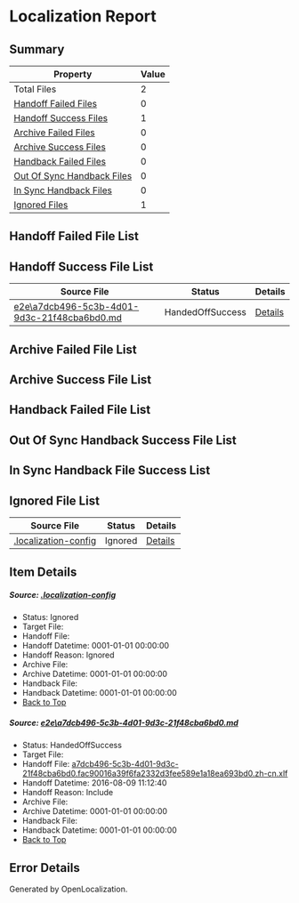 # <a name='report-top'></a> Localization Report

## Summary
 Property | Value 
 -------- | ----- 
 Total Files | 2
[ Handoff Failed Files ](#handoff-failed-list)| 0
[ Handoff Success Files ](#handoff-success-list)| 1
[ Archive Failed Files ](#archive-failed-list)| 0
[ Archive Success Files ](#archive-success-list)| 0
[ Handback Failed Files ](#handback-failed-list)| 0
[ Out Of Sync Handback Files ](#outofsync-handback-success-list)| 0
[ In Sync Handback Files ](#insync-handback-success-list)| 0
[ Ignored Files ](#ignored-list)| 1

## <a name='handoff-failed-list'></a> Handoff Failed File List

## <a name='handoff-success-list'></a> Handoff Success File List
 Source File | Status | Details 
 ----------- | ------ | ------- 
 [e2e\a7dcb496-5c3b-4d01-9d3c-21f48cba6bd0.md](https://github.com/OpenLocalizationTestOrg/oltest/blob/41e07ee06f4156d6eb9d3b31607d1f429773bd97/e2e/a7dcb496-5c3b-4d01-9d3c-21f48cba6bd0.md) | HandedOffSuccess | [Details](#92199318d2605527b9dade1ed698de9a0a7aebc61)

## <a name='archive-failed-list'></a> Archive Failed File List

## <a name='archive-success-list'></a> Archive Success File List

## <a name='handback-failed-list'></a> Handback Failed File List

## <a name='outofsync-handback-success-list'></a> Out Of Sync Handback Success File List

## <a name='insync-handback-success-list'></a> In Sync Handback File Success List

## <a name='ignored-list'></a> Ignored File List
 Source File | Status | Details 
 ----------- | ------ | ------- 
 [.localization-config](https://github.com/OpenLocalizationTestOrg/oltest/blob/41e07ee06f4156d6eb9d3b31607d1f429773bd97/.localization-config) | Ignored | [Details](#3d4f252ac210baf56311d7e97dcc2db10974dbd20)

## Item Details
##### <a name='3d4f252ac210baf56311d7e97dcc2db10974dbd20'></a> Source: [.localization-config](https://github.com/OpenLocalizationTestOrg/oltest/blob/41e07ee06f4156d6eb9d3b31607d1f429773bd97/.localization-config)
* Status: Ignored
* Target File: 
* Handoff File: 
* Handoff Datetime: 0001-01-01 00:00:00
* Handoff Reason: Ignored
* Archive File: 
* Archive Datetime: 0001-01-01 00:00:00
* Handback File: 
* Handback Datetime: 0001-01-01 00:00:00
* [Back to Top](#report-top)

##### <a name='92199318d2605527b9dade1ed698de9a0a7aebc61'></a> Source: [e2e\a7dcb496-5c3b-4d01-9d3c-21f48cba6bd0.md](https://github.com/OpenLocalizationTestOrg/oltest/blob/41e07ee06f4156d6eb9d3b31607d1f429773bd97/e2e/a7dcb496-5c3b-4d01-9d3c-21f48cba6bd0.md)
* Status: HandedOffSuccess
* Target File: 
* Handoff File: [a7dcb496-5c3b-4d01-9d3c-21f48cba6bd0.fac90016a39f6fa2332d3fee589e1a18ea693bd0.zh-cn.xlf](https://github.com/OpenLocalizationTestOrg/olhandoff-e2e/blob/87c29143fc7e01457be0bb16c330b9d8cf2f84c4/ol-handoff/OpenLocalizationTestOrg/ol-test-zhcn/ci/ht/a7dcb496-5c3b-4d01-9d3c-21f48cba6bd0.fac90016a39f6fa2332d3fee589e1a18ea693bd0.zh-cn.xlf)
* Handoff Datetime: 2016-08-09 11:12:40
* Handoff Reason: Include
* Archive File: 
* Archive Datetime: 0001-01-01 00:00:00
* Handback File: 
* Handback Datetime: 0001-01-01 00:00:00
* [Back to Top](#report-top)


## Error Details

Generated by OpenLocalization.
